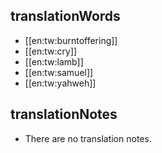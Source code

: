 ## translationWords

* [[en:tw:burntoffering]]
* [[en:tw:cry]]
* [[en:tw:lamb]]
* [[en:tw:samuel]]
* [[en:tw:yahweh]]

## translationNotes

* There are no translation notes.
